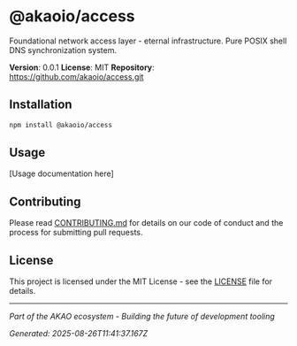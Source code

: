 # @akaoio/access

Foundational network access layer - eternal infrastructure. Pure POSIX shell DNS synchronization system.

**Version**: 0.0.1
**License**: MIT
**Repository**: https://github.com/akaoio/access.git

## Installation

```bash
npm install @akaoio/access
```

## Usage

[Usage documentation here]

## Contributing

Please read [CONTRIBUTING.md](../../CONTRIBUTING.md) for details on our code of conduct and the process for submitting pull requests.

## License

This project is licensed under the MIT License - see the [LICENSE](LICENSE) file for details.

---

*Part of the AKAO ecosystem - Building the future of development tooling*

*Generated: 2025-08-26T11:41:37.167Z*
